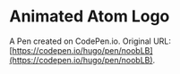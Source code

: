 # Animated Atom Logo

A Pen created on CodePen.io. Original URL: [https://codepen.io/hugo/pen/noobLB](https://codepen.io/hugo/pen/noobLB).

